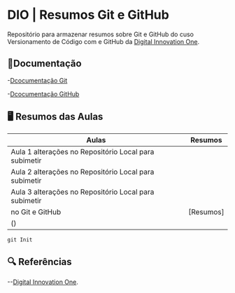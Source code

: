 # DIO | Resumos Git e GitHub 

Repositório para armazenar resumos sobre Git e GitHub do cuso Versionamento de Código com e GitHub da [Digital Innovation One](https://www.dio.me/).

## 📘Documentação
-[Dcocumentação Git](https://git-scm.com/doc)

-[Dcocumentação GitHub ](https://docs.github.com)

## 🖥️ Resumos das Aulas

| Aulas | Resumos |
|-------|---------|
|Aula 1 alterações no Repositório Local para subimetir
|Aula 2 alterações no Repositório Local para subimetir
|Aula 3 alterações no Repositório Local para subimetir
 no Git e GitHub| [Resumos]
() |
```
git Init
```

## 🔍 Referências
--[Digital Innovation One]().
